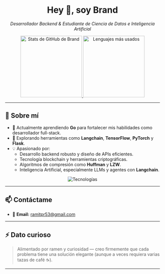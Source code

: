 <h1 align="center">Hey 👋, soy Brand</h1>
<p align="center"><i>Desarrollador Backend & Estudiante de Ciencia de Datos e Inteligencia Artificial</i></p>

<p align="center">
  <a href="https://github.com/brandsrx">
    <img height="200" src="https://github-readme-stats.vercel.app/api?username=brandsrx&show_icons=true&theme=radical" alt="Stats de GitHub de Brand" />
  </a>
  <a href="https://github.com/brandsrx">
    <img height="200" src="https://github-readme-stats.vercel.app/api/top-langs?username=brandsrx&layout=compact&langs_count=8&card_width=320&theme=radical" alt="Lenguajes más usados" />
  </a>
</p>

---

## 🧠 Sobre mí

- 🔭 Actualmente aprendiendo **Go** para fortalecer mis habilidades como desarrollador full-stack.
- 🧰 Explorando herramientas como **Langchain**, **TensorFlow**, **PyTorch** y **Flask**.
- 💡 Apasionado por:
  - Desarrollo backend robusto y diseño de APIs eficientes.
  - Tecnología blockchain y herramientas criptográficas.
  - Algoritmos de compresión como **Huffman** y **LZW**.
  - Inteligencia Artificial, especialmente LLMs y agentes con **Langchain**.

<p align="center">
  <img  src="https://skillicons.dev/icons?i=python,typescript,go,mongodb,postgresql,tensorflow,nestjs,linux&theme=light" alt="Tecnologías" />
</p>

---

## 📫 Contáctame

- 📧 **Email:** [ramitpr53@gmail.com](mailto:ramitpr53@gmail.com)

---

## ⚡ Dato curioso

> Alimentado por ramen y curiosidad — creo firmemente que cada problema tiene una solución elegante (aunque a veces requiera varias tazas de café ☕).

---
